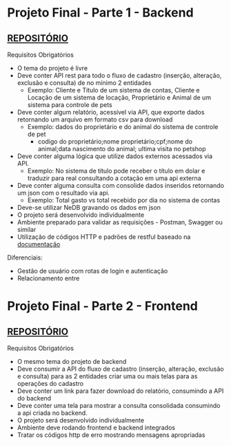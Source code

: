 # Projeto Final - Parte 1 - Backend 
## [REPOSITÓRIO](https://github.com/TiagoBehenck/Trabalho-JPW)

Requisitos Obrigatórios

- O tema do projeto é livre
- Deve conter API rest para todo o fluxo de cadastro (inserção, alteração, exclusão e consulta) de no mínimo 2 entidades
  -  Exemplo: Cliente e Titulo de um sistema de contas, Cliente e Locação de um sistema de locação, Proprietário e Animal de um sistema para controle de pets
- Deve conter algum relatório, acessível via API, que exporte dados retornando um arquivo em formato csv para download
  - Exemplo: dados do proprietário e do animal do sistema de controle de pet
    - codigo do proprietário;nome proprietário;cpf;nome do animal;data nascimento do animal; ultima visita no petshop
- Deve conter alguma lógica que utilize dados externos acessados via API.
  - Exemplo: No sistema de título pode receber o título em dolar e traduzir para real consultando a cotação em uma api externa
- Deve conter alguma consulta com consolide dados inseridos retornando um json com o resultado via api.
  - Exemplo: Total gasto vs total recebido por dia no sistema de contas
- Deve-se utilizar NeDB gravando os dados em json
- O projeto será desenvolvido individualmente
- Ambiente preparado para validar as requisições - Postman, Swagger ou similar
- Utilização de códigos HTTP e padrões de restful baseado na [documentação](https://www.restapitutorial.com/)

Diferenciais:

- Gestão de usuário com rotas de login e autenticação
- Relacionamento entre 

# Projeto Final - Parte 2 - Frontend
## [REPOSITÓRIO]()

Requisitos Obrigatórios

- O mesmo tema do projeto de backend
- Deve consumir a API do fluxo de cadastro (inserção, alteração, exclusão e consulta) para as 2 entidades criar uma ou mais telas para as operações do cadastro
- Deve conter um link para fazer download do relatório, consumindo a API do backend
- Deve conter uma tela para mostrar a consulta consolidada consumindo a api criada no backend.
- O projeto será desenvolvido individualmente
- Ambiente deve rodando frontend e backend integrados
- Tratar os códigos http de erro mostrando mensagens apropriadas
